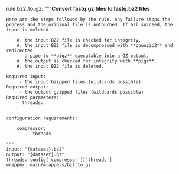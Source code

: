 rule bz2_to_gz:
    """**Convert fastq.gz files to fastq.bz2 files**

    Here are the steps followed by the rule. Any failure stops the
    process and the original file is untouched. If all succeed, the
    input is deleted.

        #. the input BZ2 file is checked for integrity.
        #. the input BZ2 file is decompressed with **pbunzip2** and redirected
           a pipe to **pigz** executable into a GZ output.
        #. the output is checked for integrity with **pigz**.
        #. the input BZ2 file is deleted.

    Required input:
         - the input bzipped files (wildcards possible)
    Required output:
         - the output gzipped files (wildcards possible)
    Required parameters:
        - threads:


    configuration requirements::

        compressor:
            - threads

    """
    input: "{dataset}.bz2"
    output: "{dataset}.gz"
    threads: config['compressor']['threads']
    wrapper: main/wrappers/bz2_to_gz
